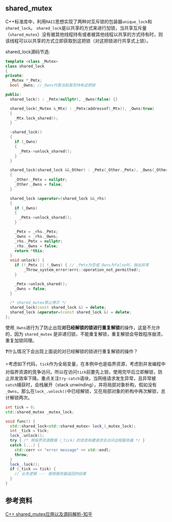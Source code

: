 ## shared_mutex
C++标准库中，利用`RAII`思想实现了两种对互斥锁的包装器`unique_lock`和`shared_lock`。
`shared_lock`是以共享的方式来进行加锁，当共享互斥量（`shared_mutex`）没有被其他线程持有或者被其他线程以共享的方式持有时，则该线程可以以共享的方式立即获取到这把锁（对这把锁进行共享式上锁）。

shared_lock源码节选:
```C++
template <class _Mutex>
class shared_lock
{
private:
  _Mutex *_Pmtx;
  bool _Owns; //_Owns代表当前是否持有这把锁

public:
  shared_lock() : _Pmtx(nullptr), _Owns(false) {}

  shared_lock(_Mutex &_Mtx) : _Pmtx(addressof(_Mtx)), _Owns(true)
  {
    _Mtx.lock_shared();
  }

  ~shared_lock()
  {
    if (_Owns)
    {
      _Pmtx->unlock_shared();
    }
  }

  shared_lock(shared_lock &&_Other) : _Pmtx(_Other._Pmtx), _Owns(_Other._Owns)
  {
    _Other._Pmtx = nullptr;
    _Other._Owns = false;
  }

  shared_lock &operator=(shared_lock &&_rhs)
  {
    if (_Owns)
    {
      _Pmtx->unlock_shared();
    }

    _Pmtx = _rhs._Pmtx;
    _Owns = _rhs._Owns;
    _rhs._Pmtx = nullptr;
    _rhs._Owns = false;
    return *this;
  }
  void unlock() { 
    if (!_Pmtx || !_Owns) { // _Pmtx为空或_Owns为false时，抛出异常
        _Throw_system_error(errc::operation_not_permitted);
    }

    _Pmtx->unlock_shared();
    _Owns = false;
  }

  /* shared_mutex禁止拷贝 */
  shared_lock(const shared_lock &) = delete;
  shared_lock &operator=(const shared_lock &) = delete;
};
```
使用`_Owns`进行为了防止出现**对已经解锁的锁进行重复解锁**的操作，这是不允许的，因为 `shared_mutex` 是非递归锁，不能重复解锁，重复解锁会导致程序崩溃，重复加锁同理。

:question:什么情况下会出现上面说的对已经解锁的锁进行重复解锁的操作？

:star:考虑如下代码，`tick`作为全局变量，在本例中也是临界资源，考虑到并发编程中对临界资源的竞争访问，所以在访问`tick`前要先上锁，使用完毕后立即解锁，防止并发效率下降。重点关注`try-catch`语块，当网络请求发生异常，且异常被`catch`捕获时，会栈展开（stack unwinding），并将局部对象析构，假如没有`_Owns`，那么在`lock_.unlock()`中已经解锁，又在局部对象的析构中再次解锁，总计解锁两次。
```C++
int tick = 0; 
std::shared_mutex _mutex_lock;

void func() {
  std::shared_lock<std::shared_mutex> lock_(_mutex_lock);
  int _tick = tick;
  lock_.unlock();
  try { /* 用临界资源数据（_tick）的信息构建请求去访问远程服务器 */ }
  catch (...) {
    std::cerr << "error message" << std::endl;
    throw;
  }
  lock_.lock();
  if (_tick == tick) {
    // 业务逻辑 ··· 使用服务器返回的结果 
  }
}
```




## 参考资料
[C++ shared_mutex应用以及源码解析-知乎](https://zhuanlan.zhihu.com/p/654973131)